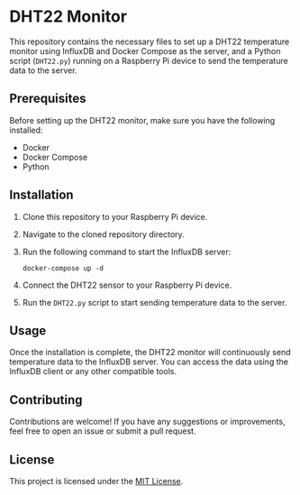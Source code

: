 # DHT22 Monitor

This repository contains the necessary files to set up a DHT22 temperature monitor using InfluxDB and Docker Compose as the server, and a Python script (`DHT22.py`) running on a Raspberry Pi device to send the temperature data to the server.

## Prerequisites

Before setting up the DHT22 monitor, make sure you have the following installed:

- Docker
- Docker Compose
- Python

## Installation

1. Clone this repository to your Raspberry Pi device.
2. Navigate to the cloned repository directory.
3. Run the following command to start the InfluxDB server:

    ```
    docker-compose up -d
    ```

4. Connect the DHT22 sensor to your Raspberry Pi device.
5. Run the `DHT22.py` script to start sending temperature data to the server.

## Usage

Once the installation is complete, the DHT22 monitor will continuously send temperature data to the InfluxDB server. You can access the data using the InfluxDB client or any other compatible tools.

## Contributing

Contributions are welcome! If you have any suggestions or improvements, feel free to open an issue or submit a pull request.

## License

This project is licensed under the [MIT License](LICENSE).
